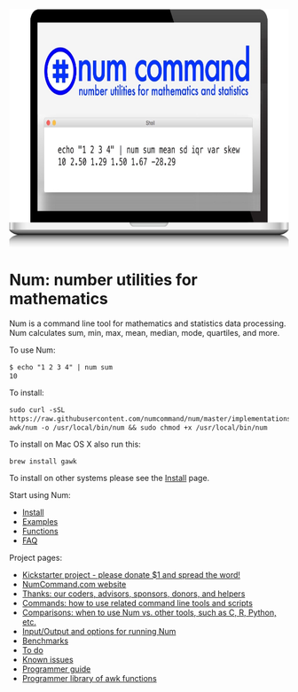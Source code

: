 <img width="750" height="430" src="assets/images/splash/splash-960x550.jpg" />

# Num: number utilities for mathematics

Num is a command line tool for mathematics and statistics data processing.<br>Num calculates sum, min, max, mean, median, mode, quartiles, and more.

To use Num:

    $ echo "1 2 3 4" | num sum
    10

To install:

    sudo curl -sSL https://raw.githubusercontent.com/numcommand/num/master/implementations/num-awk/num -o /usr/local/bin/num && sudo chmod +x /usr/local/bin/num

To install on Mac OS X also run this:

    brew install gawk

To install on other systems please see the [Install](doc/install.md) page.

Start using Num:

* [Install](doc/install.md)
* [Examples](doc/examples.md)
* [Functions](doc/functions.md)
* [FAQ](doc/faq.md)

Project pages:

* [Kickstarter project - please donate $1 and spread the word!](https://www.kickstarter.com/projects/joelparkerhenderson/num-number-utilities-for-mathematics)
* [NumCommand.com website](http://www.numcommand.com)
* [Thanks: our coders, advisors, sponsors, donors, and helpers](doc/thanks.md)
* [Commands: how to use related command line tools and scripts](doc/commands.md)
* [Comparisons: when to use Num vs. other tools, such as C, R, Python, etc.](doc/comparisons.md)
* [Input/Output and options for running Num](doc/input-output-options.md)
* [Benchmarks](doc/benchmarks.md)
* [To do](doc/todo.md)
* [Known issues](doc/known-issues.md)
* [Programmer guide](doc/programmer-guide.md)
* [Programmer library of awk functions](doc/programmer-library-of-awk-functions.md)
